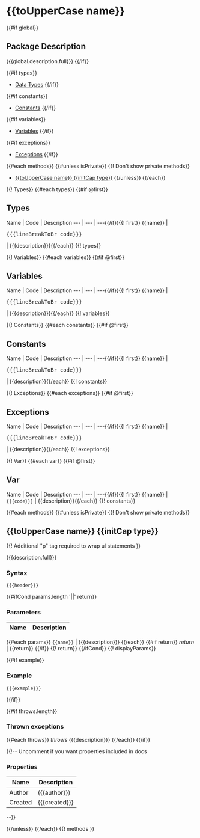 # {{toUpperCase name}}

{{#if global}}
## Package Description
{{{global.description.full}}}
{{/if}}

{{#if types}}
- [Data Types](#types)
{{/if}}

{{#if constants}}
- [Constants](#constants)
{{/if}}

{{#if variables}}
- [Variables](#variables)
{{/if}}

{{#if exceptions}}
- [Exceptions](#exceptions)
{{/if}}

{{#each methods}}
{{#unless isPrivate}} {{! Don't show private methods}}
- [{{toUpperCase name}} {{initCap type}}](#{{name}})
{{/unless}}
{{/each}}

{{! Types}}
{{#each types}}
{{#if @first}}
## Types<a name="types"></a>

Name | Code | Description
--- | --- | ---{{/if}}{{! first}}
{{name}} | <pre>{{{lineBreakToBr code}}}</pre> | {{{description}}}{{/each}}
{{! types}}

{{! Variables}}
{{#each variables}}
{{#if @first}}
## Variables<a name="variables"></a>

Name | Code | Description
--- | --- | ---{{/if}}{{! first}}
{{name}} | <pre>{{{lineBreakToBr code}}}</pre> | {{{description}}}{{/each}}
{{! variables}}

{{! Constants}}
{{#each constants}}
{{#if @first}}
## Constants<a name="constants"></a>

Name | Code | Description
--- | --- | ---{{/if}}{{! first}}
{{name}} | <pre>{{{lineBreakToBr code}}}</pre> | {{description}}{{/each}}
{{! constants}}

{{! Exceptions}}
{{#each exceptions}}
{{#if @first}}
## Exceptions<a name="exceptions"></a>

Name | Code | Description
--- | --- | ---{{/if}}{{! first}}
{{name}} | <pre>{{{lineBreakToBr code}}}</pre> | {{description}}{{/each}}
{{! exceptions}}

{{! Var}}
{{#each var}}
{{#if @first}}
## Var<a name="var"></a>

Name | Code | Description
--- | --- | ---{{/if}}{{! first}}
{{name}} | `{{{code}}}` | {{description}}{{/each}}
{{! constants}}


{{#each methods}}
{{#unless isPrivate}} {{! Don't show private methods}}
## {{toUpperCase name}} {{initCap type}}<a name="{{name}}"></a>


{{! Additional "p" tag required to wrap ul statements }}
<p>
{{{description.full}}}
</p>

### Syntax
```plsql
{{{header}}}
```

{{#ifCond params.length '||' return}}
### Parameters
Name | Description
--- | ---
{{#each params}}
`{{name}}` | {{{description}}}
{{/each}}
{{#if return}}
*return* | {{return}}
{{/if}} {{! return}}
{{/ifCond}} {{! displayParams}}


{{#if example}}
### Example
```plsql
{{{example}}}
```
{{/if}}

{{#if throws.length}}
### Thrown exceptions
{{#each throws}}
*throws* {{{description}}}
{{/each}}
{{/if}}

{{!-- Uncomment if you want properties included in docs
### Properties
Name | Description
--- | ---
Author | {{{author}}}
Created | {{{created}}}
 --}}

{{/unless}}
{{/each}} {{! methods }}
